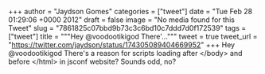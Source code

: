 
+++
author = "Jaydson Gomes"
categories = ["tweet"]
date = "Tue Feb 28 01:29:06 +0000 2012"
draft = false
image = "No media found for this Tweet"
slug = "7861825c07bbd9b73c3c6bd10c7ddd7d0f172539"
tags = ["tweet"]
title = """Hey @voodootikigod There'..."""
tweet = true
tweet_url = "https://twitter.com/jaydson/status/174305089404669952"
+++
Hey @voodootikigod There's a reason for scripts loading after &lt;/body&gt; and before &lt;/html&gt; in jsconf website? Sounds odd, no?
